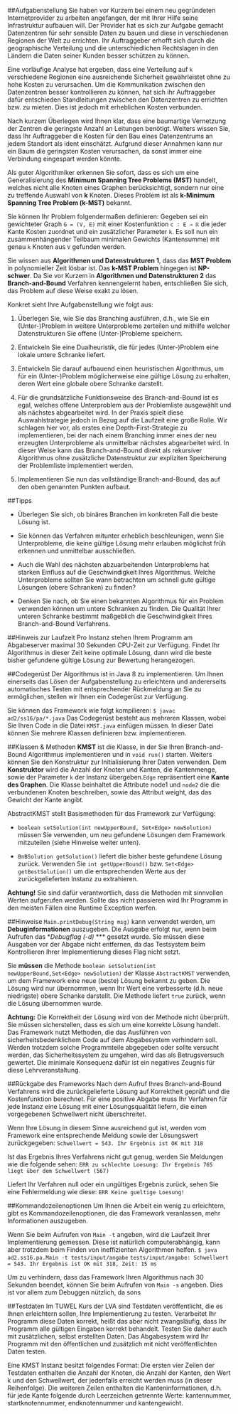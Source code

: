 ##Aufgabenstellung
Sie haben vor Kurzem bei einem neu gegründeten Internetprovider zu arbeiten angefangen, der mit Ihrer Hilfe seine Infrastruktur aufbauen will. Der Provider hat es sich zur Aufgabe gemacht Datenzentren für sehr sensible Daten zu bauen und diese in verschiedenen Regionen der Welt zu errichten. Ihr Auftraggeber erhofft sich durch die geographische Verteilung und die unterschiedlichen Rechtslagen in den Ländern die Daten seiner Kunden besser schützen zu können.

Eine vorläufige Analyse hat ergeben, dass eine Verteilung auf `k` verschiedene Regionen eine ausreichende Sicherheit gewährleistet ohne zu hohe Kosten zu verursachen. Um die Kommunikation zwischen den Datenzentren besser kontrollieren zu können, hat sich ihr Auftraggeber dafür entschieden Standleitungen zwischen den Datenzentren zu errichten bzw. zu mieten. Dies ist jedoch mit erheblichen Kosten verbunden.

Nach kurzem Überlegen wird Ihnen klar, dass eine baumartige Vernetzung der Zentren die geringste Anzahl an Leitungen benötigt. Weiters wissen Sie, dass Ihr Auftraggeber die Kosten für den Bau eines Datenzentrums an jedem Standort als ident einschätzt. Aufgrund dieser Annahmen kann nur ein Baum die geringsten Kosten verursachen, da sonst immer eine Verbindung eingespart werden könnte.

Als guter Algorithmiker erkennen Sie sofort, dass es sich um eine Generalisierung des **Minimum Spanning Tree Problems (MST)** handelt, welches nicht alle Knoten eines Graphen berücksichtigt, sondern nur eine zu treffende Auswahl von **k** Knoten. Dieses Problem ist als **k-Minimum Spanning Tree Problem (k-MST)** bekannt.

Sie können Ihr Problem folgendermaßen definieren:
Gegeben sei ein gewichteter Graph `G = (V, E)` mit einer Kostenfunktion `c : E → ℝ` die jeder Kante Kosten zuordnet und ein zusätzlicher Parameter `k`. Es soll nun ein zusammenhängender Teilbaum minimalen Gewichts (Kantensumme) mit genau `k` Knoten aus `V` gefunden werden.

Sie wissen aus **Algorithmen und Datenstrukturen 1**, dass das **MST Problem** in polynomieller Zeit lösbar ist. Das **k-MST Problem** hingegen ist **NP-schwer**. Da Sie vor Kurzem in **Algorithmen und Datenstrukturen 2** das **Branch-and-Bound** Verfahren kennengelernt haben, entschließen Sie sich, das Problem auf diese Weise exakt zu lösen.

Konkret sieht Ihre Aufgabenstellung wie folgt aus:

1. Überlegen Sie, wie Sie das Branching ausführen, d.h., wie Sie ein (Unter-)Problem in weitere Unterprobleme zerteilen und mithilfe welcher Datenstrukturen Sie offene (Unter-)Probleme speichern.

2. Entwickeln Sie eine Dualheuristik, die für jedes (Unter-)Problem eine lokale untere Schranke liefert.

3. Entwickeln Sie darauf aufbauend einen heuristischen Algorithmus, um für ein (Unter-)Problem möglicherweise eine gültige Lösung zu erhalten, deren Wert eine globale obere Schranke darstellt.

4. Für die grundsätzliche Funktionsweise des Branch-and-Bound ist es egal, welches offene Unterproblem aus der Problemliste ausgewählt und als nächstes abgearbeitet wird. In der Praxis spielt diese Auswahlstrategie jedoch in Bezug auf die Laufzeit eine große Rolle. Wir schlagen hier vor, als erstes eine Depth-First-Strategie zu implementieren, bei der nach einem Branching immer eines der neu erzeugten Unterprobleme als unmittelbar nächstes abgearbeitet wird. In dieser Weise kann das Branch-and-Bound direkt als rekursiver Algorithmus ohne zusätzliche Datenstruktur zur expliziten Speicherung der Problemliste implementiert werden.

5. Implementieren Sie nun das vollständige Branch-and-Bound, das auf den oben genannten Punkten aufbaut.

##Tipps

- Überlegen Sie sich, ob binäres Branchen im konkreten Fall die beste Lösung ist.

- Sie können das Verfahren mitunter erheblich beschleunigen, wenn Sie Unterprobleme, die keine gültige Lösung mehr erlauben möglichst früh erkennen und unmittelbar ausschließen.

- Auch die Wahl des nächsten abzuarbeitenden Unterproblems hat starken Einfluss auf die Geschwindigkeit Ihres Algorithmus. Welche Unterprobleme sollten Sie wann betrachten um schnell gute gültige Lösungen (obere Schranken) zu finden?

- Denken Sie nach, ob Sie einen bekannten Algorithmus für ein Problem verwenden können um untere Schranken zu finden. Die Qualität Ihrer unteren Schranke bestimmt maßgeblich die Geschwindigkeit Ihres Branch-and-Bound Verfahrens.

##Hinweis zur Laufzeit
Pro Instanz stehen Ihrem Programm am Abgabeserver maximal 30 Sekunden CPU-Zeit zur Verfügung. Findet Ihr Algorithmus in dieser Zeit keine optimale Lösung, dann wird die beste bisher gefundene gültige Lösung zur Bewertung herangezogen.

##Codegerüst
Der Algorithmus ist in Java 8 zu implementieren. Um Ihnen einerseits das Lösen der Aufgabenstellung zu erleichtern und andererseits automatisches Testen mit entsprechender Rückmeldung an Sie zu ermöglichen, stellen wir Ihnen ein Codegerüst zur Verfügung.

Sie können das Framework wie folgt kompilieren:
`$ javac ad2/ss16/pa/*.java`
Das Codegerüst besteht aus mehreren Klassen, wobei Sie Ihren Code in die Datei `KMST.java` einfügen müssen. In dieser Datei können Sie mehrere Klassen definieren bzw. implementieren.

##Klassen & Methoden
**KMST** ist die Klasse, in der Sie Ihren Branch-and-Bound Algorithmus implementieren und in `void run()` starten. Weiters können Sie den Konstruktur zur Initialisierung Ihrer Daten verwenden. Dem **Konstruktor** wird die Anzahl der Knoten und Kanten, die Kantenmenge, sowie der Parameter `k` der Instanz übergeben.`Edge` repräsentiert eine **Kante des Graphen**. Die Klasse beinhaltet die Attribute node1 und `node2` die die verbundenen Knoten beschreiben, sowie das Attribut weight, das das Gewicht der Kante angibt.

AbstractKMST stellt Basismethoden für das Framework zur Verfügung:

- `boolean setSolution(int newUpperBound, Set<Edge> newSolution)` müssen Sie verwenden, um neu gefundene Lösungen dem Framework mitzuteilen (siehe Hinweise weiter unten).

- `BnBSolution getSolution()` liefert die bisher beste gefundene Lösung zurück. Verwenden Sie `int getUpperBound()` bzw. `Set<Edge> getBestSolution()` um die entsprechenden Werte aus der zurückgelieferten Instanz zu extrahieren.

**Achtung!** Sie sind dafür verantwortlich, dass die Methoden mit sinnvollen Werten aufgerufen werden. Sollte das nicht passieren wird Ihr Programm in den meisten Fällen eine Runtime Exception werfen.

##Hinweise
`Main.printDebug(String msg)` kann verwendet werden, um **Debuginformationen** auszugeben. Die Ausgabe erfolgt nur, wenn beim Aufrufen das **Debugflag (-d)* *** gesetzt wurde. Sie müssen diese Ausgaben vor der Abgabe nicht entfernen, da das Testsystem beim Kontrollieren Ihrer Implementierung dieses Flag nicht setzt.

Sie **müssen** die Methode `boolean setSolution(int newUpperBound,Set<Edge> newSolution)` der Klasse `AbstractKMST` verwenden, um dem Framework eine neue (beste) Lösung bekannt zu geben. Die Lösung wird nur übernommen, wenn Ihr Wert eine verbesserte (d.h. neue niedrigste) obere Schanke darstellt. Die Methode liefert `true` zurück, wenn die Lösung übernommen wurde.

**Achtung:** Die Korrektheit der Lösung wird von der Methode nicht überprüft. Sie müssen sicherstellen, dass es sich um eine korrekte Lösung handelt. Das Framework nutzt Methoden, die das Ausführen von sicherheitsbedenklichem Code auf dem Abgabesystem verhindern soll. Werden trotzdem solche Programmteile abgegeben oder sollte versucht werden, das Sicherheitssystem zu umgehen, wird das als Betrugsversuch gewertet. Die minimale Konsequenz dafür ist ein negatives Zeugnis für diese Lehrveranstaltung.

##Rückgabe des Frameworks
Nach dem Aufruf Ihres Branch-and-Bound Verfahrens wird die zurückgelieferte Lösung auf Korrektheit geprüft und die Kostenfunktion berechnet. Für eine positive Abgabe muss Ihr Verfahren für jede Instanz eine Lösung mit einer Lösungsqualität liefern, die einen vorgegebenen Schwellwert nicht überschreitet.

Wenn Ihre Lösung in diesem Sinne ausreichend gut ist, werden vom Framework eine entsprechende Meldung sowie der Lösungswert zurückgegeben:
`Schwellwert = 543. Ihr Ergebnis ist OK mit 318`

Ist das Ergebnis Ihres Verfahrens nicht gut genug, werden Sie Meldungen wie die folgende sehen:
`ERR zu schlechte Loesung: Ihr Ergebnis 765 liegt über dem Schwellwert (567)`

Liefert Ihr Verfahren null oder ein ungültiges Ergebnis zurück, sehen Sie eine Fehlermeldung wie diese:
`ERR Keine gueltige Loesung!`

##Kommandozeilenoptionen
Um Ihnen die Arbeit ein wenig zu erleichtern, gibt es Kommandozeilenoptionen, die das Framework veranlassen, mehr Informationen auszugeben.

Wenn Sie beim Aufrufen von `Main -t` angeben, wird die Laufzeit Ihrer Implementierung gemessen. Diese ist natürlich computerabhängig, kann aber trotzdem beim Finden von ineffizienten Algorithmen helfen.
`$ java ad2.ss16.pa.Main -t tests/input/angabe`
`tests/input/angabe: Schwellwert = 543. Ihr Ergebnis ist OK mit 318, Zeit: 15 ms`

Um zu verhindern, dass das Framework Ihren Algorithmus nach 30 Sekunden beendet, können Sie beim Aufrufen von `Main -s` angeben. Dies ist vor allem zum Debuggen nützlich, da sons

##Testdaten
Im TUWEL Kurs der LVA sind Testdaten veröffentlicht, die es Ihnen erleichtern sollen, Ihre Implementierung zu testen. Verarbeitet Ihr Programm diese Daten korrekt, heißt das aber nicht zwangsläufig, dass Ihr Programm alle gültigen Eingaben korrekt behandelt. Testen Sie daher auch mit zusätzlichen, selbst erstellten Daten. Das Abgabesystem wird Ihr Programm mit den öffentlichen und zusätzlich mit nicht veröffentlichten Daten testen.

Eine KMST Instanz besitzt folgendes Format:
Die ersten vier Zeilen der Testdaten enthalten die Anzahl der Knoten, die Anzahl der Kanten, den Wert k und den Schwellwert, der jedenfalls erreicht werden muss (in dieser Reihenfolge). Die weiteren Zeilen enthalten die Kanteninformationen, d.h. für jede Kante folgende durch Leerzeichen getrennte Werte: kantennummer, startknotennummer, endknotennummer und kantengewicht.